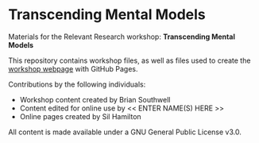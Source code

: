 # Transcending Mental Models
Materials for the Relevant Research workshop: **Transcending Mental Models**  

This repository contains workshop files, as well as files used to create the [workshop webpage](https://scds.github.io/transcending-mental-models/) with GitHub Pages.


Contributions by the following individuals: 
- Workshop content created by Brian Southwell
- Content edited for online use by << ENTER NAME(S) HERE >> 
- Online pages created by Sil Hamilton


  
All content is made available under a GNU General Public License v3.0.
